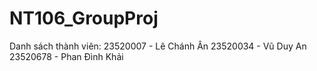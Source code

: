 # NT106_GroupProj
Danh sách thành viên:
	23520007 - Lê Chánh Ân
	23520034 - Vũ Duy An
	23520678 - Phan Đình Khải

